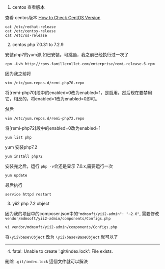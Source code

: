 1. centos 查看版本

查看 centos版本 [How to Check CentOS Version](https://www.thegeekdiary.com/how-to-check-centos-version/)

```
cat /etc/redhat-release
cat /etc/centos-release
cat /etc/os-release
``` 

2. centos php 7.0.31 to 7.2.9

安装php7的yum源,如已安裝，可跳過，我之前已经执行过一次了

```
rpm -Uvh http://rpms.famillecollet.com/enterprise/remi-release-6.rpm
```

因为我之前将 

```
vim /etc/yum.repos.d/remi-php70.repo
```
将[remi-php70]段中的enabled=0改为enabled=1，是启用，然后现在要禁用它，相反的，将enabled=1改为enabled=0即可。

然后
```
vim /etc/yum.repos.d/remi-php72.repo
```

将[remi-php72]段中的enabled=0改为enabled=1

```
yum list php
```

yum 安装php7.2

```
yum install php72
```

安装完之后，运行 `php -v`会还是显示 7.0.x,需要运行一次

```
yum update
```

最后执行

```
service httpd restart
```


3. yii2 php 7.2 object

因为我的项目中的composer.json中的`"mdmsoft/yii2-admin": "~2.0"`, 需要修改 `vendor/mdmsoft/yii2-admin/components/Configs.php`

```
vi vendor/mdmsoft/yii2-admin/components/Configs.php
```

将`\yii\base\Object` 改为 `\yii\base\BaseObject` 就可以了


---

4. fatal: Unable to create '.git/index.lock': File exists.

刪除 `.git/index.lock` 這個文件就可以解決